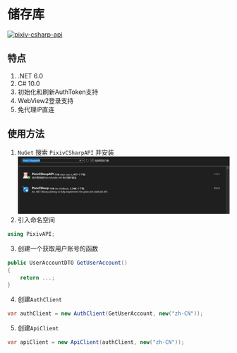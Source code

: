 # 储存库

<a href="https://github.com/xiao-cao-x/pixiv-csharp-api" target="_blank">
    <img src="https://github-readme-stats.vercel.app/api/pin/?username=xiao-cao-x&repo=pixiv-csharp-api&theme=omni" 
        alt="pixiv-csharp-api">
</a>

## 特点

1. .NET 6.0
2. C# 10.0
3. 初始化和刷新AuthToken支持
4. WebView2登录支持
5. 免代理IP直连

## 使用方法

1. `NuGet` 搜索 `PixivCSharpAPI` 并安装  
![](csharp-resources/setp1.png)
2. 引入命名空间
```csharp
using PixivAPI;
```
3. 创建一个获取用户账号的函数  
```csharp
public UserAccountDTO GetUserAccount()
{
    return ...;
}
```
4. 创建`AuthClient`  
```csharp
var authClient = new AuthClient(GetUserAccount, new("zh-CN"));
```
5. 创建`ApiClient`  
```csharp
var apiClient = new ApiClient(authClient, new("zh-CN"));
```

